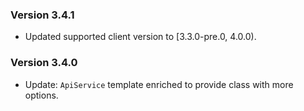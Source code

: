 ### Version 3.4.1

- Updated supported client version to [3.3.0-pre.0, 4.0.0).

### Version 3.4.0

- Update: `ApiService` template enriched to provide class with more options.